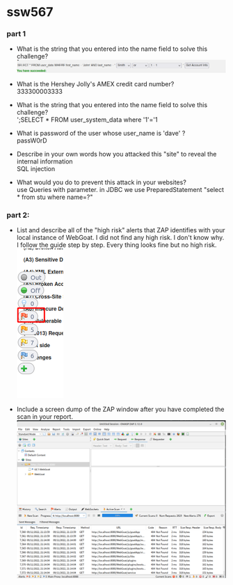 # ssw567

### part 1
- What is the string that you entered into the name field to solve this challenge?
 ![avatar](./1.png)

- What is the Hershey Jolly's  AMEX credit card number?  
 333300003333

- What is the string that you entered into the name field to solve this challenge?  
';SELECT * FROM user_system_data where '1'='1

- What is password of the user whose user_name is 'dave' ?  
passW0rD

- Describe in your own words how you attacked this "site" to reveal the internal information  
  SQL injection

- What would you do to prevent this attack in your websites?  
use Queries with parameter. in JDBC we use PreparedStatement "select * from stu where name=?"
 



### part 2:

- List and describe all of the "high risk" alerts that ZAP identifies with your local instance of WebGoat. 
  I did not find any high risk. I don't know why. I follow the guide step by step. Every thing looks fine but no high risk.![avatar](./2.png)

- Include a screen dump of the ZAP window after you have completed the scan in your report.![avatar](./3.png)